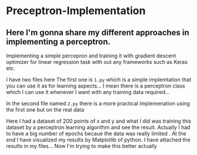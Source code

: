 # Preceptron-Implementation
## Here I'm gonna share my different approaches in implementing a perceptron.

Implementing a simple percepron and training it with gradient descent optimizer for linear regression task with out any frameworks such as Keras etc.

I have two files here
The first one is `1.py` which is a simple implemtation that you can use it as for learning aspects...
I mean there is a perceptron class which I can use it whenever I want with any training data required...

In the second file named `2.py` there is a more practical implemenation using the first one but on the real data

Here I had a dataset of 200 points of x and y and what I did was training this dataset by a perceptron learning algorithm and see the result.
Actually I had to have a big number of epochs becaue the data was really limited .
At the end I have visualized my results by Matplotlib of python.
I have attached the results in my files...
Now I'm trying to make this better actually




